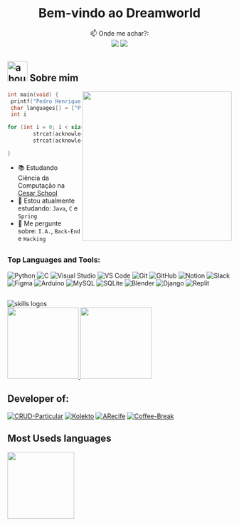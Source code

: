 <div align="center">
<h1>Bem-vindo ao Dreamworld</h1>
</div>

<p align='center'>

</p>
<div align="center">
📫 Onde me achar?:

<div align="center"> 
  <a href = "mailto:pedrohss1604@outlook.com"><img src="https://img.shields.io/badge/-Gmail-%23333?style=for-the-badge&logo=gmail&logoColor=white" target="_blank"></a>
  <a href="https://www.linkedin.com/in/pedro-henrique-68a3b4272/" target="_blank"><img src="https://img.shields.io/badge/-LinkedIn-%230077B5?style=for-the-badge&logo=linkedin&logoColor=white" target="_blank"></a> 
</div>
</div>

## <img width="45" alt="about" src="https://static.wikia.nocookie.net/boruto/images/0/03/Shikamaru_as_a_child.png/revision/latest?cb=20170915055205"> Sobre mim

<img align="right" width="335" src="https://images-wixmp-ed30a86b8c4ca887773594c2.wixmp.com/f/7a8a5f02-b241-43e5-bd52-ec7460895326/dai9lnh-3059db38-4773-4697-b92f-839b488660dc.gif?token=eyJ0eXAiOiJKV1QiLCJhbGciOiJIUzI1NiJ9.eyJpc3MiOiJ1cm46YXBwOjdlMGQxODg5ODIyNjQzNzNhNWYwZDQxNWVhMGQyNmUwIiwic3ViIjoidXJuOmFwcDo3ZTBkMTg4OTgyMjY0MzczYTVmMGQ0MTVlYTBkMjZlMCIsImF1ZCI6WyJ1cm46c2VydmljZTpmaWxlLmRvd25sb2FkIl0sIm9iaiI6W1t7InBhdGgiOiIvZi83YThhNWYwMi1iMjQxLTQzZTUtYmQ1Mi1lYzc0NjA4OTUzMjYvZGFpOWxuaC0zMDU5ZGIzOC00NzczLTQ2OTctYjkyZi04MzliNDg4NjYwZGMuZ2lmIn1dXX0.VnzO-7GCfFu8_1ar89afmJud76OUx8nv2K3e9CQytgE" />

```C
int main(void) {
 printf("Pedro Henrique Silva Souza")
 char languages[] = ["Python, C, JavaScript"]
 int i

for (int i = 0; i < sizeof(college_learning) / sizeof(college_learning[0]); i++) {
        strcat(acknowledgements, "Back-end dev ");
        strcat(acknowledgements, college_learning[i]);

}
```
- 📚 Estudando Ciência da Computação na [Cesar School](https://github.com/Abduzidos)
- 📒 Estou atualmente estudando: `Java`, `C` e `Spring`<br>
- 🧠 Me pergunte sobre: `I.A.`, `Back-End` e `Hacking`<br>


##

### Top Languages and Tools:

![Python](https://img.shields.io/badge/Python-3776ab?style=for-the-badge&logo=python&logoColor=white)
![C](https://img.shields.io/badge/c-%2300599C.svg?style=for-the-badge&logo=c&logoColor=white)
![Visual Studio](https://img.shields.io/badge/Visual%20Studio-5C2D91?style=for-the-badge&logo=visual-studio&logoColor=white)
![VS Code](https://img.shields.io/badge/VS%20Code-007acc?style=for-the-badge&logo=visual-studio-code&logoColor=white)
![Git](https://img.shields.io/badge/Git-f05032?style=for-the-badge&logo=git&logoColor=white)
![GitHub](https://img.shields.io/badge/GitHub-181717?style=for-the-badge&logo=github&logoColor=white)
![Notion](https://img.shields.io/badge/Notion-000000?style=for-the-badge&logo=notion&logoColor=white)
![Slack](https://img.shields.io/badge/Slack-4A154B?style=for-the-badge&logo=slack&logoColor=white)
![Figma](https://img.shields.io/badge/Figma-F24E1E?style=for-the-badge&logo=figma&logoColor=white)
![Arduino](https://img.shields.io/badge/Arduino-00979D?style=for-the-badge&logo=arduino&logoColor=white)
![MySQL](https://img.shields.io/badge/MySQL-00000F?style=for-the-badge&logo=mysql&logoColor=white)
![SQLite](https://img.shields.io/badge/sqlite-%2307405e.svg?style=for-the-badge&logo=sqlite&logoColor=white)
![Blender](https://img.shields.io/badge/blender-%23F5792A.svg?style=for-the-badge&logo=blender&logoColor=white)
![Django](https://img.shields.io/badge/django-%23092E20.svg?style=for-the-badge&logo=django&logoColor=white)
![Replit](https://img.shields.io/badge/Replit-DD1200?style=for-the-badge&logo=Replit&logoColor=white)

##

<img src="https://skillicons.dev/icons?i=git,github,django,visualstudio,replit,html,css,js,rust,spring,eclipse,java,c,py,sqlite" alt="skills logos" />

<div>
  <a align="left" href="https://github.com/hsspedro">
    <img height="160em" src="https://github-readme-stats.vercel.app/api?username=hsspedro&show_icons=true&theme=tokyonight&include_all_commits=true&count_private=true"/>
  </a>
  <a href="https://github.com/hsspedro">
    <img align="rigth" height="160em" src="https://streak-stats.demolab.com?user=hsspedro&theme=tokyonight&date_format=M%20j%5B%2C%20Y%5D&/">
  </a>
</div>
  
 ## Developer of:

[![CRUD-Particular](https://github-readme-stats.vercel.app/api/pin/?username=P-E-N-T-E-S&repo=CRUD-Particular&title_color=C9D1D9&icon_color=8B949E&text_color=8B949E&bg_color=0D1117)](https://github.com/P-E-N-T-E-S/CRUD-Particular)
[![Kolekto](https://github-readme-stats.vercel.app/api/pin/?username=P-E-N-T-E-S&repo=Kolekto&title_color=C9D1D9&icon_color=8B949E&text_color=8B949E&bg_color=0D1117)](https://github.com/P-E-N-T-E-S/Kolekto)
[![ARecife](https://github-readme-stats.vercel.app/api/pin/?username=hsspedro&repo=Projectos-C.C&title_color=C9D1D9&icon_color=8B949E&text_color=8B949E&bg_color=0D1117)]((https://github.com/hsspedro/Projectos-C.C))
[![Coffee-Break](https://github-readme-stats.vercel.app/api/pin/?username=P-E-N-T-E-S&repo=Coffee-Break&title_color=C9D1D9&icon_color=8B949E&text_color=8B949E&bg_color=0D1117)](https://github.com/P-E-N-T-E-S/Coffee-Break)

## Most Useds languages

<a href="https://github.com/hsspedro">
    <img align="left" height="150em" src="http://git-stats-definitive.vercel.app/api/top-langs/?username=hsspedro&layout=compact&theme=tokyonight"/>
</a>
